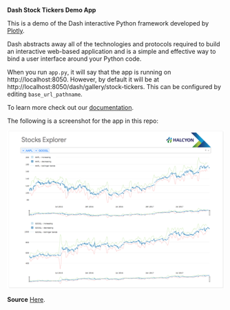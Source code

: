 **Dash Stock Tickers Demo App**

This is a demo of the Dash interactive Python framework developed by [Plotly](https://plot.ly/).

Dash abstracts away all of the technologies and protocols required to build an interactive web-based application and is a simple and effective way to bind a user interface around your Python code.

When you run `app.py`, it will say that the app is running on http://localhost:8050. However, by default it will be at http://localhost:8050/dash/gallery/stock-tickers. This can be configured by editing `base_url_pathname`.

To learn more check out our [documentation](https://plot.ly/dash).

The following is a screenshot for the app in this repo:


![Alt desc](https://github.com/sumantabose/learn-dash/raw/master/examples/stock-tickers/Screenshots/Screenshot.png)

**Source**
[Here](https://github.com/plotly/dash-stock-tickers-demo-app).
